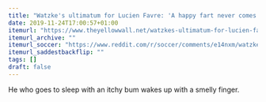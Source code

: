 ```yaml
---
title: "Watzke's ultimatum for Lucien Favre: 'A happy fart never comes from a miserable ass'"
date: 2019-11-24T17:00:57+01:00
itemurl: "https://www.theyellowwall.net/watzkes-ultimatum-for-lucien-favre-a-happy-fart-never-comes-from-a-miserable-ass/"
itemurl_archive: ""
itemurl_soccer: "https://www.reddit.com/r/soccer/comments/e14nxm/watzkes_ultimatum_for_lucien_favre_a_happy_fart/"
itemurl_saddestbackflip: ""
tags: []
draft: false
---
```

He who goes to sleep with an itchy bum wakes up with a smelly finger.
